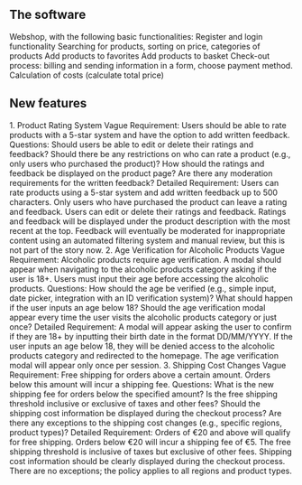 <h2>The software</h2>
Webshop, with the following basic functionalities:
Register and login functionality
Searching for products, sorting on price, categories of products
Add products to favorites
Add products to basket
Check-out process: billing and sending information in a form, choose payment method. Calculation of costs (calculate total price)
<h2>New features</h2>
1. Product Rating System
Vague Requirement: Users should be able to rate products with a 5-star system and have the option to add written feedback.
Questions:
Should users be able to edit or delete their ratings and feedback?
Should there be any restrictions on who can rate a product (e.g., only users who purchased the product)?
How should the ratings and feedback be displayed on the product page?
Are there any moderation requirements for the written feedback?
Detailed Requirement: Users can rate products using a 5-star system and add written feedback up to 500 characters. Only users who have purchased the product can leave a rating and feedback. Users can edit or delete their ratings and feedback. Ratings and feedback will be displayed under the product description with the most recent at the top. Feedback will eventually be moderated for inappropriate content using an automated filtering system and manual review, but this is not part of the story now.
2. Age Verification for Alcoholic Products
Vague Requirement: Alcoholic products require age verification. A modal should appear when navigating to the alcoholic products category asking if the user is 18+. Users must input their age before accessing the alcoholic products.
Questions:
How should the age be verified (e.g., simple input, date picker, integration with an ID verification system)?
What should happen if the user inputs an age below 18?
Should the age verification modal appear every time the user visits the alcoholic products category or just once?
Detailed Requirement: A modal will appear asking the user to confirm if they are 18+ by inputting their birth date in the format DD/MM/YYYY. If the user inputs an age below 18, they will be denied access to the alcoholic products category and redirected to the homepage. The age verification modal will appear only once per session.
3. Shipping Cost Changes
Vague Requirement: Free shipping for orders above a certain amount. Orders below this amount will incur a shipping fee.
Questions:
What is the new shipping fee for orders below the specified amount?
Is the free shipping threshold inclusive or exclusive of taxes and other fees?
Should the shipping cost information be displayed during the checkout process?
Are there any exceptions to the shipping cost changes (e.g., specific regions, product types)?
Detailed Requirement:
Orders of €20 and above will qualify for free shipping. Orders below €20 will incur a shipping fee of €5. The free shipping threshold is inclusive of taxes but exclusive of other fees. Shipping cost information should be clearly displayed during the checkout process. There are no exceptions; the policy applies to all regions and product types.
